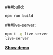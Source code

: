 ###build:
```bash
npm run build
```

###live-server:
```bash
npm i -g live-server
live-server
```

**[Show demo](https://maxv91.github.io/book-lib/)**